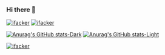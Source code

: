 ### Hi there 👋

<!--
**ifacker/ifacker** is a ✨ _special_ ✨ repository because its `README.md` (this file) appears on your GitHub profile.

Here are some ideas to get you started:

- 🔭 I’m currently working on ...
- 🌱 I’m currently learning ...
- 👯 I’m looking to collaborate on ...
- 🤔 I’m looking for help with ...
- 💬 Ask me about ...
- 📫 How to reach me: ...
- 😄 Pronouns: ...
- ⚡ Fun fact: ...
-->

[![ifacker](https://github-readme-stats.vercel.app/api?&username=ifacker&show_icons=true&theme=cobalt#gh-dark-mode-only)](https://github.com/ifacker#gh-dark-mode-only)
[![ifacker](https://github-readme-stats.vercel.app/api?&username=ifacker&show_icons=true&theme=default&#gh-light-mode-only)](https://github.com/ifacker#gh-light-mode-only)

[![Anurag's GitHub stats-Dark](https://github-readme-stats.vercel.app/api?username=anuraghazra&show_icons=true&theme=dark#gh-dark-mode-only)](https://github.com/anuraghazra/github-readme-stats#gh-dark-mode-only)
[![Anurag's GitHub stats-Light](https://github-readme-stats.vercel.app/api?username=anuraghazra&show_icons=true&theme=default#gh-light-mode-only)](https://github.com/anuraghazra/github-readme-stats#gh-light-mode-only)

[![ifacker](https://github-readme-stats.vercel.app/api/top-langs/?username=Winter-is-comingXK&layout=compact&locale=cn)](https://github.com/ifacker)
